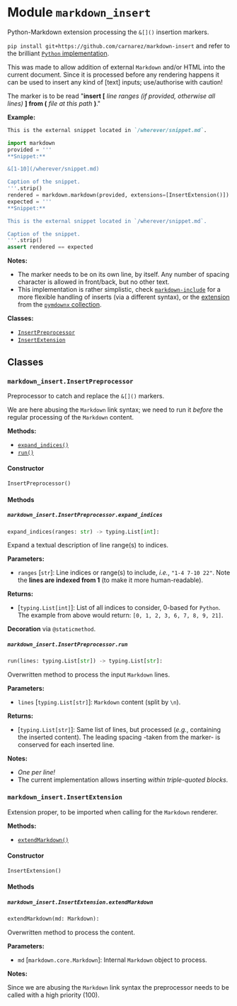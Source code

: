 # Module `markdown_insert`

Python-Markdown extension processing the `&[]()` insertion markers.

`pip install git+https://github.com/carnarez/markdown-insert` and refer to the brilliant
[`Python` implementation](https://github.com/Python-Markdown/markdown).

This was made to allow addition of external `Markdown` and/or HTML into the current
document. Since it is processed before any rendering happens it can be used to insert
any kind of \[text\] inputs; use/authorise with caution!

The marker is to be read "**insert \[** *line ranges (if provided, otherwise all lines)*
**\] from (** *file at this path* **)**."

**Example:**

```markdown
This is the external snippet located in `/wherever/snippet.md`.
```

```python
import markdown
provided = '''
**Snippet:**

&[1-10](/wherever/snippet.md)

Caption of the snippet.
'''.strip()
rendered = markdown.markdown(provided, extensions=[InsertExtension()])
expected = '''
**Snippet:**

This is the external snippet located in `/wherever/snippet.md`.

Caption of the snippet.
'''.strip()
assert rendered == expected
```

**Notes:**

- The marker needs to be on its own line, by itself. Any number of spacing character is
  allowed in front/back, but no other text.
- This implementation is rather simplistic, check
  [`markdown-include`](https://github.com/cmacmackin/markdown-include) for a more
  flexible handling of inserts (via a different syntax), or the
  [extension](https://facelessuser.github.io/pymdown-extensions/extensions/snippets/)
  from the [`pymdownx` collection](https://facelessuser.github.io/pymdown-extensions/).

**Classes:**

- [`InsertPreprocessor`](#markdown_insertinsertpreprocessor)
- [`InsertExtension`](#markdown_insertinsertextension)

## Classes

### `markdown_insert.InsertPreprocessor`

Preprocessor to catch and replace the `&[]()` markers.

We are here abusing the `Markdown` link syntax; we need to run it *before* the regular
processing of the `Markdown` content.

**Methods:**

- [`expand_indices()`](#markdown_insertinsertpreprocessorexpand_indices)
- [`run()`](#markdown_insertinsertpreprocessorrun)

#### Constructor

```python
InsertPreprocessor()
```

#### Methods

##### `markdown_insert.InsertPreprocessor.expand_indices`

```python
expand_indices(ranges: str) -> typing.List[int]:
```

Expand a textual description of line range(s) to indices.

**Parameters:**

- `ranges` \[`str`\]: Line indices or range(s) to include, *i.e.*, `"1-4 7-10 22"`. Note
  the **lines are indexed from 1** (to make it more human-readable).

**Returns:**

- \[`typing.List[int]`\]: List of all indices to consider, 0-based for `Python`. The
  example from above would return: `[0, 1, 2, 3, 6, 7, 8, 9, 21]`.

**Decoration** via `@staticmethod`.

##### `markdown_insert.InsertPreprocessor.run`

```python
run(lines: typing.List[str]) -> typing.List[str]:
```

Overwritten method to process the input `Markdown` lines.

**Parameters:**

- `lines` \[`typing.List[str]`\]: `Markdown` content (split by `\n`).

**Returns:**

- \[`typing.List[str]`\]: Same list of lines, but processed (*e.g.*, containing the
  inserted content). The leading spacing -taken from the marker- is conserved for each
  inserted line.

**Notes:**

- *One per line!*
- The current implementation allows inserting *within triple-quoted blocks*.

### `markdown_insert.InsertExtension`

Extension proper, to be imported when calling for the `Markdown` renderer.

**Methods:**

- [`extendMarkdown()`](#markdown_insertinsertextensionextendmarkdown)

#### Constructor

```python
InsertExtension()
```

#### Methods

##### `markdown_insert.InsertExtension.extendMarkdown`

```python
extendMarkdown(md: Markdown):
```

Overwritten method to process the content.

**Parameters:**

- `md` \[`markdown.core.Markdown`\]: Internal `Markdown` object to process.

**Notes:**

Since we are abusing the `Markdown` link syntax the preprocessor needs to be called with
a high priority (100).
